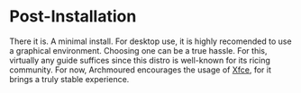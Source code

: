 # Post-Installation

There it is. A minimal install. For desktop use, it is highly recomended to use a graphical
environment. Choosing one can be a true hassle. For this, virtually any guide suffices 
since this distro is well-known for its ricing community. For now, Archmoured encourages the 
usage of [Xfce](https://wiki.archlinux.org/title/Xfce), for it brings a truly stable 
experience.